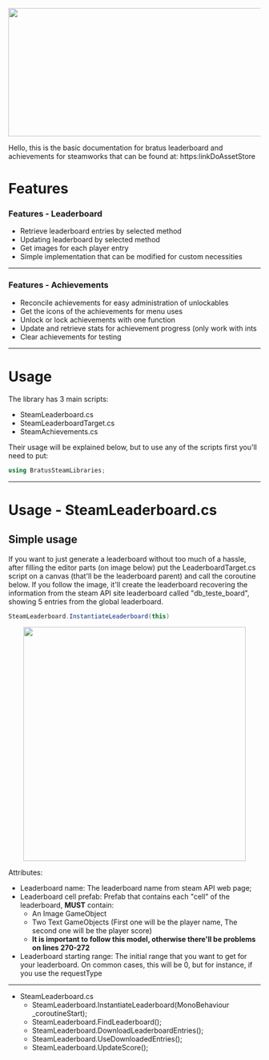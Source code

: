 <p align="center">
  <img width="512" height="256" src="https://github.com/bratus/LeaderboardAndAchievements/blob/master/Icons/Icon.png">
</p>

Hello, this is the basic documentation for bratus leaderboard and achievements for steamworks that can be found at: https:linkDoAssetStore

# Features

### Features - Leaderboard
- Retrieve leaderboard entries by selected method
- Updating leaderboard by selected method
- Get images for each player entry
- Simple implementation that can be modified for custom necessities
------------
### Features - Achievements

- Reconcile achievements for easy administration of unlockables
- Get the icons of the achievements for menu uses
- Unlock or lock achievements with one function
- Update and retrieve stats for achievement progress (only work with ints
- Clear achievements for testing 
------------
# Usage
The library has 3 main scripts:
- SteamLeaderboard.cs
- SteamLeaderboardTarget.cs
- SteamAchievements.cs

Their usage will be explained below, but to use any of the scripts first you'll need to put:
```C#
using BratusSteamLibraries;
```
------------

# Usage - SteamLeaderboard.cs

## Simple usage
If you want to just generate a leaderboard without too much of a hassle, after filling the editor parts (on image below) put the LeaderboardTarget.cs script on a canvas (that'll be the leaderboard parent) and call the coroutine below. If you follow the image, it'll create the leaderboard recovering the information from the steam API site leaderboard called "db_teste_board", showing 5 entries from the global leaderboard.

```C#
SteamLeaderboard.InstantiateLeaderboard(this)
```

<p align="center">
  <img width="444" height="467" src="https://github.com/bratus/LeaderboardAndAchievements/blob/master/Icons/ImageLeaderboard.png">
</p>

Attributes:
- Leaderboard name: The leaderboard name from steam API web page;
- Leaderboard cell prefab: Prefab that contains each "cell" of the leaderboard, **MUST** contain:
  + An Image GameObject
  + Two Text GameObjects (First one will be the player name, The second one will be the player score)
  + **It is important to follow this model, otherwise there'll be problems on lines 270-272**
- Leaderboard starting range: The initial range that you want to get for your leaderboard. On common cases, this will be 0, but for instance, if you use the requestType 
------------

+ SteamLeaderboard.cs
  + SteamLeaderboard.InstantiateLeaderboard(MonoBehaviour _coroutineStart);
  + SteamLeaderboard.FindLeaderboard();
  + SteamLeaderboard.DownloadLeaderboardEntries();
  + SteamLeaderboard.UseDownloadedEntries(); 
  + SteamLeaderboard.UpdateScore();
